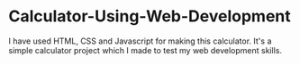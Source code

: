 # Calculator-Using-Web-Development
I have used HTML, CSS and Javascript for making this calculator.
It's a simple calculator project which I made to test my web development skills.
